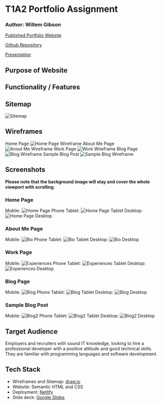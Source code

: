 # T1A2 Portfolio Assignment

### Author:  Willem Gibson

[Published Portfolio Website](https://)

[Github Repository](https://github.com/)

[Presentation](https://youtu.be/)

## Purpose of Website



## Functionality / Features



## Sitemap

![Sitemap](docs/Sitemap/sitemap.png "Sitemap")

## Wireframes

Home Page
![Home Page Wireframe](docs/Wireframes/Home%20-%20Desktop.png "Home Page Wireframe")
About Me Page
![Anout Me Wireframe](docs/Wireframes/About%20Me%20-%20Desktop.png "About Me Page Wireframe")
Work Page
![Work Wireframe](docs/Wireframes/Work%20-%20Desktop.png "Work Wireframe")
Blog Page
![Blog Wireframe](docs/Wireframes/Blog%20Page%20-%20Desktop.png "Blog Wireframe")
Sample Blog Post
![Sample Blog Wireframe](docs/Wireframes/Blog%20Posts%20-%20Desktop.png "Sample Blog Wireframe")


## Screenshots

**Please note that the background image will stay and cover the whole viewport with scrolling**:

### Home Page

Mobile:
![Home Page Phone](docs/indexphonefull.png "Home Page Phone")
Tablet:
![Home Page Tablet](docs/indextabletfull.png "Home Page Tablet")
Desktop:
![Home Page Desktop](docs/indexdesktopfull.png "Home Page Desktop")

### About Me Page

Mobile:
![Bio Phone](docs/biophonefull.png "Bio Phone")
Tablet:
![Bio Tablet](docs/biotabletfull.png "Bio Tablet")
Desktop:
![Bio Desktop](docs/biodesktopfull.png "Bio Desktop")

### Work Page

Mobile:
![Experiences Phone](docs/expphonefull.png "Experiences Phone")
Tablet:
![Experiences Tablet](docs/exptabletfull.png "Experiences Tablet")
Desktop:
![Experiences Desktop](docs/expdesktopfull.png "Experiences Desktop")

### Blog Page

Mobile:
![Blog Phone](docs/blogphonefull.png "Blog Phone")
Tablet:
![Blog Tablet](docs/blogtabletfull.png "Blog Tablet")
Desktop:
![Blog Desktop](docs/blogdesktopfull.png "Blog Desktop")

### Sample Blog Post

Mobile:
![Blog2 Phone](docs/blog2phonefull.png "Blog2 Phone")
Tablet:
![Blog2 Tablet](docs/blog2tabletfull.png "Blog2 Tablet")
Desktop:
![Blog2 Desktop](docs/blog2desktopfull.png "Blog2 Desktop")

## Target Audience

Employers and recruiters with sound IT knowledge, looking to hire a professional developer with a positive attitude and good technical skills. They are familiar with programming languages and software development.

## Tech Stack

* Wireframes and Sitemap: [draw.io](https://app.diagrams.net/)
* Website: Semantic HTML and CSS
* Deployment: [Netlify](https://www.netlify.com/)
* Slide deck: [Google Slides](https://docs.google.com/presentation/create/)